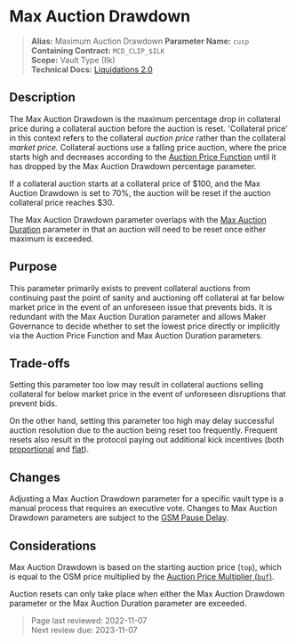 # Max Auction Drawdown

>**Alias:** Maximum Auction Drawdown
>**Parameter Name:** `cusp`  
>**Containing Contract:** `MCD_CLIP_$ILK`  
>**Scope:** Vault Type (Ilk)  
>**Technical Docs:** [Liquidations 2.0](https://docs.makerdao.com/smart-contract-modules/dog-and-clipper-detailed-documentation)  

## Description

The Max Auction Drawdown is the maximum percentage drop in collateral price during a collateral auction before the auction is reset. 'Collateral price' in this context refers to the collateral _auction price_ rather than the collateral _market price._ Collateral auctions use a falling price auction, where the price starts high and decreases according to the [Auction Price Function](param-auction-price-function.md) until it has dropped by the Max Auction Drawdown percentage parameter.

If a collateral auction starts at a collateral price of $100, and the Max Auction Drawdown is set to 70%, the auction will be reset if the auction collateral price reaches $30.

The Max Auction Drawdown parameter overlaps with the [Max Auction Duration](param-max-auction-duration.md) parameter in that an auction will need to be reset once either maximum is exceeded.

## Purpose

This parameter primarily exists to prevent collateral auctions from continuing past the point of sanity and auctioning off collateral at far below market price in the event of an unforeseen issue that prevents bids. It is redundant with the Max Auction Duration parameter and allows Maker Governance to decide whether to set the lowest price directly or implicitly via the Auction Price Function and Max Auction Duration parameters.

## Trade-offs

Setting this parameter too low may result in collateral auctions selling collateral for below market price in the event of unforeseen disruptions that prevent bids.

On the other hand, setting this parameter too high may delay successful auction resolution due to the auction being reset too frequently. Frequent resets also result in the protocol paying out additional kick incentives (both [proportional](param-proportional-kick-incentive.md) and [flat](param-flat-kick-incentive.md)).

## Changes

Adjusting a Max Auction Drawdown parameter for a specific vault type is a manual process that requires an executive vote. Changes to Max Auction Drawdown parameters are subject to the [GSM Pause Delay](../core/param-gsm-pause-delay.md).

## Considerations

Max Auction Drawdown is based on the starting auction price (`top`), which is equal to the OSM price multiplied by the [Auction Price Multiplier (`buf`)](../param-auction-price-multiplier.md).

Auction resets can only take place when either the Max Auction Drawdown parameter or the Max Auction Duration parameter are exceeded.

>Page last reviewed: 2022-11-07  
>Next review due: 2023-11-07  

